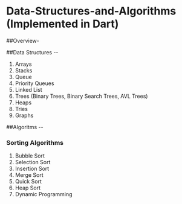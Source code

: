# Data-Structures-and-Algorithms (Implemented in Dart)
##Overview-

##Data Structures --
1. Arrays
2. Stacks
3. Queue
4. Priority Queues
5. Linked List
6. Trees (Binary Trees, Binary Search Trees, AVL Trees)
7. Heaps 
8. Tries
9. Graphs

##Algoritms --
### Sorting Algorithms
1. Bubble Sort 
2. Selection Sort 
3. Insertion Sort
4. Merge Sort
5. Quick Sort
6. Heap Sort
7. Dynamic Programming 


